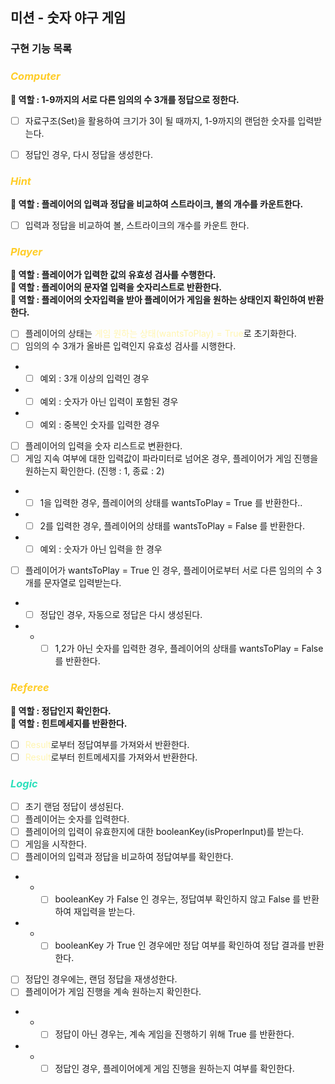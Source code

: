 ## 미션 - 숫자 야구 게임

### 구현 기능 목록

### *<span style = 'color : #FFCD28'>Computer</span>*<br/>
**🔆 역할 : 1-9까지의 서로 다른 임의의 수 3개를 정답으로 정한다.**<br/>

- [ ] 자료구조(Set)을 활용하여 크기가 3이 될 때까지, 1-9까지의 랜덤한 숫자를 입력받는다.<br/>
- [ ] 정답인 경우, 다시 정답을 생성한다.<br/>


### *<span style = 'color : #FFCD28'>Hint</span>*<br/>
**🔆 역할 : 플레이어의 입력과 정답을 비교하여 스트라이크, 볼의 개수를 카운트한다.**<br/>

- [ ] 입력과 정답을 비교하여 볼, 스트라이크의 개수를 카운트 한다.<br/>


### *<span style = 'color : #FFCD28'>Player</span>*<br/>
**🔆 역할 : 플레이어가 입력한 값의 유효성 검사를 수행한다.**<br/>
**🔆 역할 : 플레이어의 문자열 입력을 숫자리스트로 반환한다.**<br/>
**🔆 역할 : 플레이어의 숫자입력을 받아 플레이어가 게임을 원하는 상태인지 확인하여 반환한다.**<br/>

- [ ] 플레이어의 상태는 <span style='color : #fff5b1'>게임 원하는 상태(wantsToPlay) = True</span>로 초기화한다.<br/>
- [ ] 임의의 수 3개가 올바른 입력인지 유효성 검사를 시행한다.<br/>
+ - [ ] 예외 : 3개 이상의 입력인 경우<br/>
+ - [ ] 예외 : 숫자가 아닌 입력이 포함된 경우<br/>
+ - [ ] 예외 : 중복인 숫자를 입력한 경우<br/>
- [ ] 플레이어의 입력을 숫자 리스트로 변환한다.<br/>
- [ ] 게임 지속 여부에 대한 입력값이 파라미터로 넘어온 경우, 플레이어가 게임 진행을 원하는지 확인한다. (진행 : 1, 종료 : 2)<br/>
+ - [ ] 1을 입력한 경우, 플레이어의 상태를 wantsToPlay = True 를 반환한다..<br/>
+ - [ ] 2를 입력한 경우, 플레이어의 상태를 wantsToPlay = False 를 반환한다. <br/>
+ - [ ] 예외 : 숫자가 아닌 입력을 한 경우<br/>

- [ ] 플레이어가 wantsToPlay = True 인 경우, 플레이어로부터 서로 다른 임의의 수 3개를 문자열로 입력받는다.<br/>
- - [ ] 정답인 경우, 자동으로 정답은 다시 생성된다.<br/>
- + - [ ] 1,2가 아닌 숫자를 입력한 경우, 플레이어의 상태를 wantsToPlay = False 를 반환한다. <br/>

### *<span style = 'color : #FFCD28'>Referee</span>*<br/>
**🔆 역할 : 정답인지 확인한다.**<br/>
**🔆 역할 : 힌트메세지를 반환한다.**<br/>

- [ ] <span style='color : #fff5b1'>Result</span>로부터 정답여부를 가져와서 반환한다.<br/>
- [ ] <span style='color : #fff5b1'>Result</span>로부터 힌트메세지를 가져와서 반환한다.<br/>

### *<span style = 'color : #2CE0BC	'>Logic</span>*<br/>
- [ ] 초기 랜덤 정답이 생성된다.<br/>
- [ ] 플레이어는 숫자를 입력한다.<br/>
- [ ] 플레이어의 입력이 유효한지에 대한 booleanKey(isProperInput)를 받는다.<br/>
- [ ] 게임을 시작한다.<br/>
- [ ] 플레이어의 입력과 정답을 비교하여 정답여부를 확인한다.<br/>
- + - [ ] booleanKey 가 False 인 경우는, 정답여부 확인하지 않고 False 를 반환하여 재입력을 받는다. <br/>
- + - [ ] booleanKey 가 True 인 경우에만 정답 여부를 확인하여 정답 결과를 반환한다. <br/>
- [ ] 정답인 경우에는, 랜덤 정답을 재생성한다. <br/>
- [ ] 플레이어가 게임 진행을 계속 원하는지 확인한다.<br/>
- + - [ ] 정답이 아닌 경우는, 계속 게임을 진행하기 위해 True 를 반환한다. <br/>
- + - [ ] 정답인 경우, 플레이어에게 게임 진행을 원하는지 여부를 확인한다. <br/>